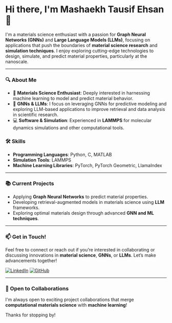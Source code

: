 # Hi there, I'm Mashaekh Tausif Ehsan 👋

I'm a materials science enthusiast with a passion for **Graph Neural Networks (GNNs)** and **Large Language Models (LLMs)**, focusing on applications that push the boundaries of **material science research** and **simulation techniques**. I enjoy exploring cutting-edge technologies to design, simulate, and predict material properties, particularly at the nanoscale.

---


### 🔍 About Me
- 🧪 **Materials Science Enthusiast**: Deeply interested in harnessing machine learning to model and predict material behavior.
- 🤖 **GNNs & LLMs**: I focus on leveraging GNNs for predictive modeling and exploring LLM-based applications to improve retrieval and data analysis in scientific research.
- 💻 **Software & Simulation**: Experienced in **LAMMPS** for molecular dynamics simulations and other computational tools.

### 🛠️ Skills
- **Programming Languages**: Python, C, MATLAB
- **Simulation Tools**: LAMMPS
- **Machine Learning Libraries**: PyTorch, PyTorch Geometric, LlamaIndex

---

### 📚 Current Projects
- Applying **Graph Neural Networks** to predict material properties.
- Developing retrieval-augmented models in materials science using **LLM** frameworks.
- Exploring optimal materials design through advanced **GNN and ML techniques**.

---

### 📫 Get in Touch!
Feel free to connect or reach out if you’re interested in collaborating or discussing innovations in **material science**, **GNNs**, or **LLMs**. Let’s make advancements together!

[![LinkedIn](https://img.shields.io/badge/LinkedIn-Connect-blue)]((https://www.linkedin.com/in/mashaekh-tausif-ehsan-a6121a1b5?utm_source=share&utm_campaign=share_via&utm_content=profile&utm_medium=android_app))
[![GitHub](https://img.shields.io/badge/GitHub-Follow-black)](https://github.com/mashaekh-tausif)

---

### 🌱 Open to Collaborations
I'm always open to exciting project collaborations that merge **computational materials science** with **machine learning**!

Thanks for stopping by!
